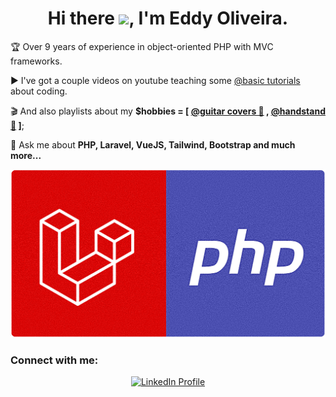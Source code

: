 <!--<img align="right" height="590em" src="https://raw.githubusercontent.com/eddyoliveiram/eddyoliveiram/master/laravel_php_v.png"/>-->

<h1 align="center">Hi there <img src="https://raw.githubusercontent.com/kaueMarques/kaueMarques/master/hi.gif" height="30px">, I'm Eddy Oliveira.</h1>


🏆 Over 9 years of experience in object-oriented PHP with MVC frameworks.

  ▶️ I've got a couple videos on youtube teaching some [@basic tutorials](https://www.youtube.com/watch?v=t2TWm6oexps&list=PLZDWbS5yLEbdc_JM-choZ_wZFdkZUx9Mn&index=6) about coding.


🎬 And also playlists about my **$hobbies = [ [@guitar covers 🎸](https://www.youtube.com/watch?v=in4KsYpVnjE&list=PLZDWbS5yLEbcFsAXaH0WSyUmxIdbFEgcv&index=27) , [@handstand 🤸](https://www.youtube.com/watch?v=VNMLCUui4_o&list=PLZDWbS5yLEbfbfK_krb8rzhXBk0jpaL4l&index=4) ]**;

💬 Ask me about **PHP, Laravel, VueJS, Tailwind, Bootstrap and much more...**
  
<div align="center">
  <img src="https://raw.githubusercontent.com/eddyoliveiram/eddyoliveiram/master/laravel_php.png" width="600px" style="max-width: 100%;">
</div>

<h3 align="left">Connect with me:</h3>
<div style="text-align: center;">
  <a href="https://www.linkedin.com/in/eddy-mesquita-6b3832138/" target="blank">
    <img src="https://raw.githubusercontent.com/rahuldkjain/github-profile-readme-generator/master/src/images/icons/Social/linked-in-alt.svg" alt="LinkedIn Profile" height="30" width="40" />
  </a>
</div>

<!--<h3 align="left">Languages and Tools:</h3>
<p align="left"> <a href="https://getbootstrap.com" target="_blank" rel="noreferrer"> <img src="https://raw.githubusercontent.com/devicons/devicon/master/icons/bootstrap/bootstrap-plain-wordmark.svg" alt="bootstrap" width="40" height="40"/> </a> <a href="https://codeigniter.com" target="_blank" rel="noreferrer"> <img src="https://cdn.worldvectorlogo.com/logos/codeigniter.svg" alt="codeigniter" width="40" height="40"/> </a> <a href="https://www.w3schools.com/css/" target="_blank" rel="noreferrer"> <img src="https://raw.githubusercontent.com/devicons/devicon/master/icons/css3/css3-original-wordmark.svg" alt="css3" width="40" height="40"/> </a> <a href="https://www.docker.com/" target="_blank" rel="noreferrer"> <img src="https://raw.githubusercontent.com/devicons/devicon/master/icons/docker/docker-original-wordmark.svg" alt="docker" width="40" height="40"/> </a> <a href="https://www.w3.org/html/" target="_blank" rel="noreferrer"> <img src="https://raw.githubusercontent.com/devicons/devicon/master/icons/html5/html5-original-wordmark.svg" alt="html5" width="40" height="40"/> </a> <a href="https://developer.mozilla.org/en-US/docs/Web/JavaScript" target="_blank" rel="noreferrer"> <img src="https://raw.githubusercontent.com/devicons/devicon/master/icons/javascript/javascript-original.svg" alt="javascript" width="40" height="40"/> </a> <a href="https://laravel.com/" target="_blank" rel="noreferrer"> <img src="https://raw.githubusercontent.com/devicons/devicon/master/icons/laravel/laravel-plain-wordmark.svg" alt="laravel" width="40" height="40"/> </a> <a href="https://www.microsoft.com/en-us/sql-server" target="_blank" rel="noreferrer"> <img src="https://www.svgrepo.com/show/303229/microsoft-sql-server-logo.svg" alt="mssql" width="40" height="40"/> </a> <a href="https://www.mysql.com/" target="_blank" rel="noreferrer"> <img src="https://raw.githubusercontent.com/devicons/devicon/master/icons/mysql/mysql-original-wordmark.svg" alt="mysql" width="40" height="40"/> </a> <a href="https://www.php.net" target="_blank" rel="noreferrer"> <img src="https://raw.githubusercontent.com/devicons/devicon/master/icons/php/php-original.svg" alt="php" width="40" height="40"/> </a> <a href="https://www.postgresql.org" target="_blank" rel="noreferrer"> <img src="https://raw.githubusercontent.com/devicons/devicon/master/icons/postgresql/postgresql-original-wordmark.svg" alt="postgresql" width="40" height="40"/> </a> <a href="https://redis.io" target="_blank" rel="noreferrer"> <img src="https://raw.githubusercontent.com/devicons/devicon/master/icons/redis/redis-original-wordmark.svg" alt="redis" width="40" height="40"/> </a> <a href="https://tailwindcss.com/" target="_blank" rel="noreferrer"> <img src="https://www.vectorlogo.zone/logos/tailwindcss/tailwindcss-icon.svg" alt="tailwind" width="40" height="40"/> </a> </p>-->



